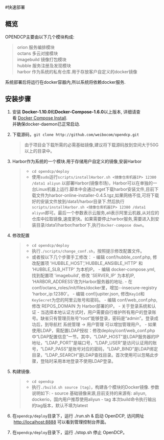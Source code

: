 #快速部署

## 概览
OPENDCP主要由以下几个模块构成:  
> orion  服务编排模块  
> octans  多云对接模块  
> imagebuild 镜像打包模块  
> hubble 服务注册及发现模块  
> harbor 作为系统的私有仓库.用于存放客户自定义的docker镜像  

系统部署后将运行在docker容器内,所以系统将依赖docker服务.



## 安装步骤
1.  安装 **Docker-1.10.0**和**Docker-Compose-1.6.0**以上版本, 详细请查看 [Docker
    Compose Install](https://docs.docker.com/compose/install/).  
    并确保docker-daemon已正常启动.

2.  下载源码，`git clone http://github.com/weibocom/opendcp.git`
	>由于项目会下载所需的必需基础镜像,建议将下载源码放到空间大于50G以上的目录中。    
    
3. Harbor作为系统的一个模块.用于存储用户自定义的镜像,安装Harbor
    > - `cd opendcp/deploy`
    > - 使用`sudo`运行`scripts/installHarbor.sh <镜像仓库机器IP> 12380 /data1 aliyun` 以部署Harbor(镜像市场)，Harbor可以在单独的一台Linux机器上运行.脚本中会通过wget下载harbor安装文件,目前下载文件为harbor-online-installer-0.4.5.tgz,如果网络不佳,可将下载好的安装文件放到/data1/harbor目录下.然后执行`scripts/installHarbor.sh <镜像仓库机器IP> 12380 /data1 aliyun`即可。最后一个参数表示云服务,ali表示阿里云机器,从对应的仓库中拉取镜像,速度更快。如果需要停止harbor服务,需要进入到安装目录/data1/harbor/harbor下,执行`docker-compose down`。

4.  修改配置
    > - `cd opendcp/deploy`
    > - 执行`./scripts/change_conf.sh`，按照提示修改配置文件。   
    > - 或者按以下几个步骤手工修改：
        - 编辑 conf/hubble_conf.php, 修改配置项 'HUBBLE_HOST','HUBBLE_ANSIBLE_HTTP' 和 'HUBBLE_SLB_HTTP' 为本机IP。
        - 编辑 docker-compose.yml, 找到配置项 'imagebuild', 修改  'SERVER_IP' 为本机IP, 'HARBOR_ADDRESS'改为Harbor服务器的地址.
        - 在conf/octans_roles/init/files/docker里，增加--insecure-registry 'harbor_ip:12380'。
        - 编辑 conf/jupiter.json, 修改`KeyId`和`KeySecret`为您的阿里云账号和密码。
        - 编辑 conf/web_conf.php, 修改  REPOS_DOMAIN 为 Harbor部署的IP。
        - 关于登录系统和认证
            - 当选择本地认证方式时，用户需要自行维护所有用户的登录账号。缺省只有管理员账号“root”能够登录，密码是“admin”。登录成功后，到导航栏 系统管理 -> 用户管理 可以增加管理用户。
            - 如果使用LDAP，需配置LDAP授权：修改deploy/conf/web_conf.php中“LDAP配置信息”一节。其中，“LDAP_HOST”是LDAP服务器的IP地址，“LDAP_PORT”是端口号，“LDAP_USER”是访问认证用的账号，“LDAP_PASS”是账号对应的密码，“LDAP_BIND”是LDAP绑定目录，“LDAP_SEARCH”是LDAP查找目录。首次使用可以忽略此步骤，登陆时采用本地登录不使用LDAP登录。
5.  构建镜像.
    > - `cd opendcp`
    > - 执行`./build.sh source [tag]`，构建各个模块的Docker镜像. 参数说明如下:
        - source 基础镜像来源,目前支持的来源有: aliyun, dockerio，国内用户推荐使用aliyun
        - tag   本次build命令执行输出的tag版本，默认不填为latest

6.  在`opendcp/deploy`目录下，运行 ./run.sh & 启动 OpenDCP, 访问网址
     [http://localhost:8888](http://localhost:8888/) 可以看到管理控制台界面。

7.  在`opendcp/deploy`目录下，运行 ./stop.sh 停止 OpenDCP。
